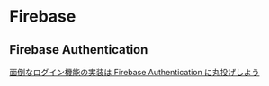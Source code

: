 # Firebase

## Firebase Authentication

[面倒なログイン機能の実装は Firebase Authentication に丸投げしよう](https://apps-gcp.com/firebase-authentication/)
